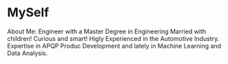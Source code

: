 # MySelf
About Me:
Engineer with a Master Degree in Engineering
Married with children!
Curious and smart!
Higly Experienced in the Automotive Industry.
Expertise in APQP
Produc Development and lately in Machine Learning and Data Analysis.

